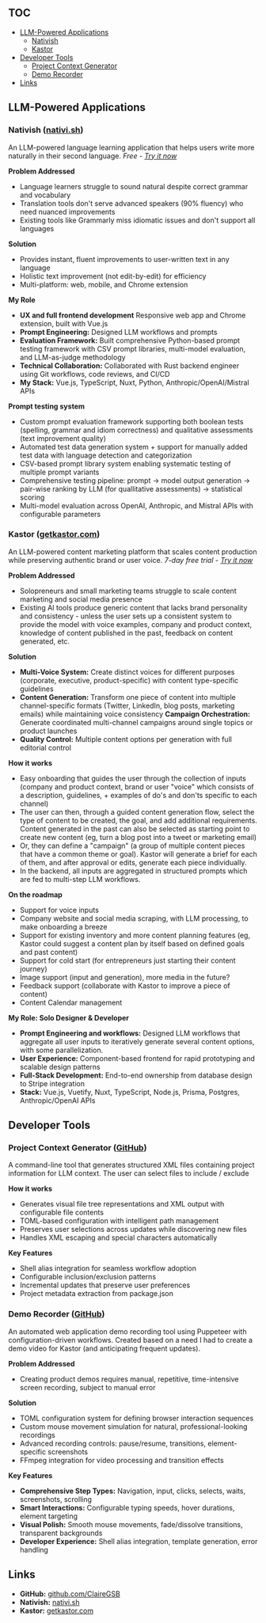 
## TOC

- [LLM-Powered Applications](#llm-powered-applications)
  - [Nativish](#nativish-nativish)
  - [Kastor](#kastor-getkastorcom)
- [Developer Tools](#developer-tools)
  - [Project Context Generator](#project-context-generator-github)
  - [Demo Recorder](#demo-recorder-github)
- [Links](#links)


## LLM-Powered Applications

### Nativish ([nativi.sh](https://nativi.sh/))

An LLM-powered language learning application that helps users write more naturally in their second language.
*Free - [Try it now](https://nativi.sh/)*

**Problem Addressed**
- Language learners struggle to sound natural despite correct grammar and vocabulary
- Translation tools don't serve advanced speakers (90% fluency) who need nuanced improvements
- Existing tools like Grammarly miss idiomatic issues and don't support all languages

**Solution**
- Provides instant, fluent improvements to user-written text in any language
- Holistic text improvement (not edit-by-edit) for efficiency
- Multi-platform: web, mobile, and Chrome extension

**My Role**
- **UX and full frontend development** Responsive web app and Chrome extension, built with Vue.js
- **Prompt Engineering:** Designed LLM workflows and prompts
- **Evaluation Framework:** Built comprehensive Python-based prompt testing framework with CSV prompt libraries, multi-model evaluation, and LLM-as-judge methodology
- **Technical Collaboration:** Collaborated with Rust backend engineer using Git workflows, code reviews, and CI/CD
- **My Stack:** Vue.js, TypeScript, Nuxt, Python, Anthropic/OpenAI/Mistral APIs

**Prompt testing system**
- Custom prompt evaluation framework supporting both boolean tests (spelling, grammar and idiom correctness) and qualitative assessments (text improvement quality)
- Automated test data generation system + support for manually added test data with language detection and categorization
- CSV-based prompt library system enabling systematic testing of multiple prompt variants
- Comprehensive testing pipeline: prompt → model output generation → pair-wise ranking by LLM (for quallitative assessments) → statistical scoring
- Multi-model evaluation across OpenAI, Anthropic, and Mistral APIs with configurable parameters



### Kastor ([getkastor.com](https://getkastor.com/))

An LLM-powered content marketing platform that scales content production while preserving authentic brand or user voice.
*7-day free trial - [Try it now](https://getkastor.com/)*

**Problem Addressed**
- Solopreneurs and small marketing teams struggle to scale content marketing and social media presence
- Existing AI tools produce generic content that lacks brand personality and consistency - unless the user sets up a consistent system to provide the model with voice examples, company and product context, knowledge of content published in the past, feedback on content generated, etc.

**Solution**
- **Multi-Voice System:** Create distinct voices for different purposes (corporate, executive, product-specific) with content type-specific guidelines
- **Content Generation:** Transform one piece of content into multiple channel-specific formats (Twitter, LinkedIn, blog posts, marketing emails) while maintaining voice consistency
  **Campaign Orchestration:** Generate coordinated multi-channel campaigns around single topics or product launches
- **Quality Control:** Multiple content options per generation with full editorial control

**How it works**
- Easy onboarding that guides the user through the collection of inputs (company and product context, brand or user "voice" which consists of a description, guidelines, + examples of do's and don'ts specific to each channel)
- The user can then, through a guided content generation flow, select the type of content to be created, the goal, and add additional requirements. Content generated in the past can also be selected as starting point to create new content (eg, turn a blog post into a tweet or marketing email)
- Or, they can define a "campaign" (a group of multiple content pieces that have a common theme or goal). Kastor will generate a brief for each of them, and after approval or edits, generate each piece individually.
- In the backend, all inputs are aggregated in structured prompts which are fed to multi-step LLM workflows.

**On the roadmap**
- Support for voice inputs
- Company website and social media scraping, with LLM processing, to make onboarding a breeze
- Support for existing inventory and more content planning features (eg, Kastor could suggest a content plan by itself based on defined goals and past content)
- Support for cold start (for entrepreneurs just starting their content journey)
- Image support (input and generation), more media in the future?
- Feedback support (collaborate with Kastor to improve a piece of content)
- Content Calendar management

**My Role: Solo Designer & Developer**
- **Prompt Engineering and workflows:** Designed LLM workflows that aggregate all user inputs to iteratively generate several content options, with some parallelization.
- **User Experience:** Component-based frontend for rapid prototyping and scalable design patterns
- **Full-Stack Development:** End-to-end ownership from database design to Stripe integration
- **Stack:** Vue.js, Vuetify, Nuxt, TypeScript, Node.js, Prisma, Postgres, Anthropic/OpenAI APIs



## Developer Tools

### Project Context Generator ([GitHub](https://github.com/ClaireGSB/project-context))

A command-line tool that generates structured XML files containing project information for LLM context. The user can select files to include / exclude

**How it works**
- Generates visual file tree representations and XML output with configurable file contents
- TOML-based configuration with intelligent path management
- Preserves user selections across updates while discovering new files
- Handles XML escaping and special characters automatically

**Key Features**
- Shell alias integration for seamless workflow adoption
- Configurable inclusion/exclusion patterns
- Incremental updates that preserve user preferences
- Project metadata extraction from package.json



### Demo Recorder ([GitHub](https://github.com/ClaireGSB/demo-recorder))

An automated web application demo recording tool using Puppeteer with configuration-driven workflows.
Created based on a need I had to create a demo video for Kastor (and anticipating frequent updates).

**Problem Addressed**
- Creating product demos requires manual, repetitive, time-intensive screen recording, subject to manual error

**Solution**
- TOML configuration system for defining browser interaction sequences
- Custom mouse movement simulation for natural, professional-looking recordings
- Advanced recording controls: pause/resume, transitions, element-specific screenshots
- FFmpeg integration for video processing and transition effects

**Key Features**
- **Comprehensive Step Types:** Navigation, input, clicks, selects, waits, screenshots, scrolling
- **Smart Interactions:** Configurable typing speeds, hover durations, element targeting
- **Visual Polish:** Smooth mouse movements, fade/dissolve transitions, transparent backgrounds
- **Developer Experience:** Shell alias integration, template generation, error handling



## Links

- **GitHub:** [github.com/ClaireGSB](https://github.com/ClaireGSB)
- **Nativish:** [nativi.sh](https://nativi.sh/)
- **Kastor:** [getkastor.com](https://getkastor.com/)
